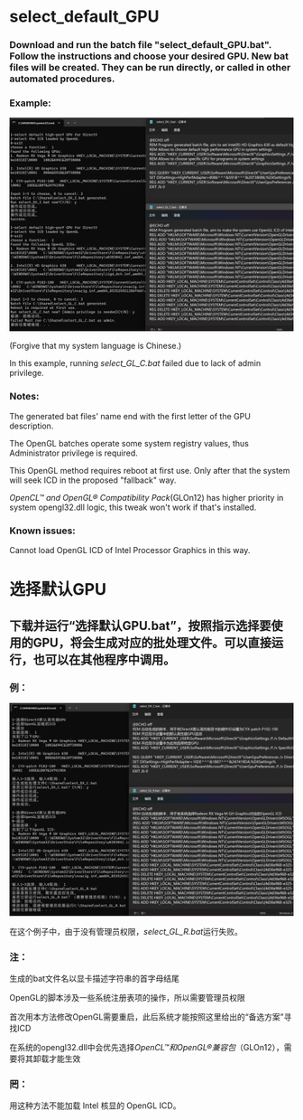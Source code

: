 # select_default_GPU

### Download and run the batch file "select_default_GPU.bat". Follow the instructions and choose your desired GPU. New bat files will be created. They can be run directly, or called in other automated procedures.

### Example:

![example](/examples/eg1.png)

(Forgive that my system language is Chinese.)

In this example, running *select_GL_C.bat* failed due to lack of admin privilege.

### Notes:

The generated bat files' name end with the first letter of the GPU description.

The OpenGL batches operate some system registry values, thus Administrator privilege is required.

This OpenGL method requires reboot at first use. Only after that the system will seek ICD in the proposed "fallback" way.

*OpenCL™ and OpenGL® Compatibility Pack*(GLOn12) has higher priority in system opengl32.dll logic, this tweak won't work if that's installed.

### Known issues:

Cannot load OpenGL ICD of Intel Processor Graphics in this way.


# 选择默认GPU

## 下载并运行“选择默认GPU.bat”，按照指示选择要使用的GPU，将会生成对应的批处理文件。可以直接运行，也可以在其他程序中调用。

### 例：

![例](/examples/eg2.png)

在这个例子中，由于没有管理员权限，*select_GL_R.bat*运行失败。

### 注：

生成的bat文件名以显卡描述字符串的首字母结尾

OpenGL的脚本涉及一些系统注册表项的操作，所以需要管理员权限

首次用本方法修改OpenGL需要重启，此后系统才能按照这里给出的“备选方案”寻找ICD

在系统的opengl32.dll中会优先选择*OpenCL™和OpenGL®兼容包*（GLOn12），需要将其卸载才能生效

### 罔：

用这种方法不能加载 Intel 核显的 OpenGL ICD。
